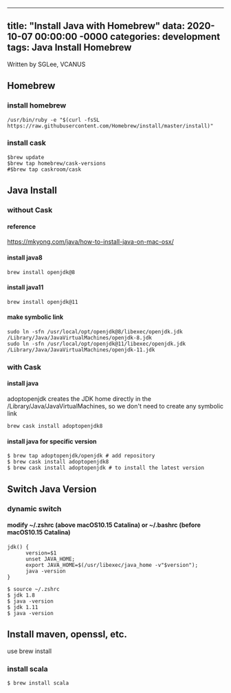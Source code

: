 
---
title: "Install Java with Homebrew"
data: 2020-10-07 00:00:00 -0000
categories: development 
tags: Java Install Homebrew
---

Written by SGLee, VCANUS

## Homebrew
### install homebrew
```
/usr/bin/ruby -e "$(curl -fsSL https://raw.githubusercontent.com/Homebrew/install/master/install)"
```

### install cask
```
$brew update
$brew tap homebrew/cask-versions
#$brew tap caskroom/cask
```

## Java Install
### without Cask
#### reference
https://mkyong.com/java/how-to-install-java-on-mac-osx/
#### install java8
```
brew install openjdk@8
```
#### install java11
```
brew install openjdk@11
```
#### make symbolic link
```
sudo ln -sfn /usr/local/opt/openjdk@8/libexec/openjdk.jdk /Library/Java/JavaVirtualMachines/openjdk-8.jdk
sudo ln -sfn /usr/local/opt/openjdk@11/libexec/openjdk.jdk /Library/Java/JavaVirtualMachines/openjdk-11.jdk
```

### with Cask
#### install java
adoptopenjdk creates the JDK home directly in the /Library/Java/JavaVirtualMachines, so we don't need to create any symbolic link
```
brew cask install adoptopenjdk8
```

#### install java for specific version
```
$ brew tap adoptopenjdk/openjdk # add repository
$ brew cask install adoptopenjdk8
$ brew cask install adoptopenjdk # to install the latest version
```

## Switch Java Version
### dynamic switch
#### modify ~/.zshrc (above macOS10.15 Catalina) or ~/.bashrc (before macOS10.15 Catalina)
```
jdk() {
      version=$1
      unset JAVA_HOME;
      export JAVA_HOME=$(/usr/libexec/java_home -v"$version");
      java -version
}
```
```
$ source ~/.zshrc
$ jdk 1.8
$ java -version
$ jdk 1.11
$ java -version
```
## Install maven, openssl, etc.
use brew install

<!--
### static switch
#### modify .bash_profile
```
JAVA_8_HOME=/Library/Java/JavaVirtualMachines/adoptopenjdk-8.jdk/Contents/Home
JAVA_11_HOME=/Library/Java/JavaVirtualMachines/adoptopenjdk-11.jdk/Contents/Home

alias JAVA8='export JAVA_HOME=$JAVA_8_HOME'
alias JAVA11='export JAVA_HOME=$JAVA_11_HOME'

#default to Java11
JAVA11

FLUTTER_HOME=/opt/flutter
MAVEN_HOME=/opt/maven
OPENSSL_HOME=/usr/local/opt/openssl@1.1

export PATH=$JAVA_HOME/bin:$PATH
export PATH=$FLUTTER_HOME/bin:$PATH
export PATH=$MAVEN_HOME/bin:$PATH
export PATH=$OPENSSL_HOME/bin:$PATH
```
-->

### install scala
```
$ brew install scala
```
